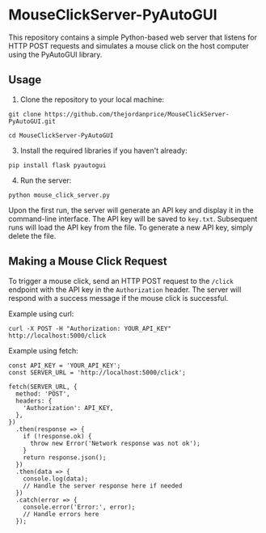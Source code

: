 # MouseClickServer-PyAutoGUI

This repository contains a simple Python-based web server that listens for HTTP POST requests and simulates a mouse click on the host computer using the PyAutoGUI library.

## Usage

1. Clone the repository to your local machine:

```
git clone https://github.com/thejordanprice/MouseClickServer-PyAutoGUI.git

cd MouseClickServer-PyAutoGUI
```


3. Install the required libraries if you haven't already:

```
pip install flask pyautogui
```


4. Run the server:

```
python mouse_click_server.py
```


Upon the first run, the server will generate an API key and display it in the command-line interface. The API key will be saved to `key.txt`. Subsequent runs will load the API key from the file. To generate a new API key, simply delete the file.

## Making a Mouse Click Request

To trigger a mouse click, send an HTTP POST request to the `/click` endpoint with the API key in the `Authorization` header. The server will respond with a success message if the mouse click is successful.

Example using curl:

    curl -X POST -H "Authorization: YOUR_API_KEY" http://localhost:5000/click

Example using fetch:

```
const API_KEY = 'YOUR_API_KEY';
const SERVER_URL = 'http://localhost:5000/click';

fetch(SERVER_URL, {
  method: 'POST',
  headers: {
    'Authorization': API_KEY,
  },
})
  .then(response => {
    if (!response.ok) {
      throw new Error('Network response was not ok');
    }
    return response.json();
  })
  .then(data => {
    console.log(data);
    // Handle the server response here if needed
  })
  .catch(error => {
    console.error('Error:', error);
    // Handle errors here
  });
```
